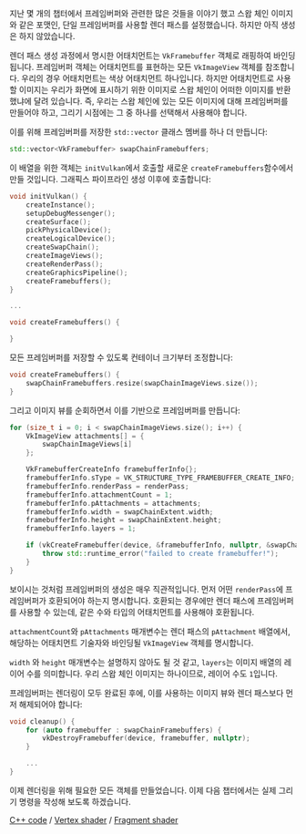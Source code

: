 지난 몇 개의 챕터에서 프레임버퍼와 관련한 많은 것들을 이야기 했고 스왑 체인 이미지와 같은 포맷인, 단일 프레임버퍼를 사용할 렌더 패스를 설정했습니다. 하지만 아직 생성은 하지 않았습니다.

렌더 패스 생성 과정에서 명시한 어태치먼트는 `VkFramebuffer` 객체로 래핑하여 바인딩됩니다. 프레임버퍼 객체는 어태치먼트를 표현하는 모든 `VkImageView` 객체를 참조합니다. 우리의 경우 어태치먼트는 색상 어태치먼트 하나입니다. 하지만 어태치먼트로 사용할 이미지는 우리가 화면에 표시하기 위한 이미지로 스왑 체인이 어떠한 이미지를 반환했냐에 달려 있습니다. 즉, 우리는 스왑 체인에 있는 모든 이미지에 대해 프레임버퍼를 만들어야 하고, 그리기 시점에는 그 중 하나를 선택해서 사용해야 합니다.

이를 위해 프레임버퍼를 저장한 `std::vector` 클래스 멤버를 하나 더 만듭니다:

```c++
std::vector<VkFramebuffer> swapChainFramebuffers;
```

이 배열을 위한 객체는 `initVulkan`에서 호출할 새로운 `createFramebuffers`함수에서 만들 것입니다. 그래픽스 파이프라인 생성 이후에 호출합니다:

```c++
void initVulkan() {
    createInstance();
    setupDebugMessenger();
    createSurface();
    pickPhysicalDevice();
    createLogicalDevice();
    createSwapChain();
    createImageViews();
    createRenderPass();
    createGraphicsPipeline();
    createFramebuffers();
}

...

void createFramebuffers() {

}
```

모든 프레임버퍼를 저장할 수 있도록 컨테이너 크기부터 조정합니다:

```c++
void createFramebuffers() {
    swapChainFramebuffers.resize(swapChainImageViews.size());
}
```

그리고 이미지 뷰를 순회하면서 이를 기반으로 프레임버퍼를 만듭니다:

```c++
for (size_t i = 0; i < swapChainImageViews.size(); i++) {
    VkImageView attachments[] = {
        swapChainImageViews[i]
    };

    VkFramebufferCreateInfo framebufferInfo{};
    framebufferInfo.sType = VK_STRUCTURE_TYPE_FRAMEBUFFER_CREATE_INFO;
    framebufferInfo.renderPass = renderPass;
    framebufferInfo.attachmentCount = 1;
    framebufferInfo.pAttachments = attachments;
    framebufferInfo.width = swapChainExtent.width;
    framebufferInfo.height = swapChainExtent.height;
    framebufferInfo.layers = 1;

    if (vkCreateFramebuffer(device, &framebufferInfo, nullptr, &swapChainFramebuffers[i]) != VK_SUCCESS) {
        throw std::runtime_error("failed to create framebuffer!");
    }
}
```

보이시는 것처럼 프레임버퍼의 생성은 매우 직관적입니다. 먼저 어떤 `renderPass`에 프레임버퍼가 호환되어야 하는지 명시합니다. 호환되는 경우에만 렌더 패스에 프레임버퍼를 사용할 수 있는데, 같은 수와 타입의 어태치먼트를 사용해야 호환됩니다.

`attachmentCount`와 `pAttachments` 매개변수는 렌더 패스의 `pAttachment` 배열에서, 해당하는 어태치먼트 기술자와 바인딩될 `VkImageView` 객체를 명시합니다.

`width` 와 `height` 매개변수는 설명하지 않아도 될 것 같고, `layers`는 이미지 배열의 레이어 수를 의미합니다. 우리 스왑 체인 이미지는 하나이므로, 레이어 수도 `1`입니다.

프레임버퍼는 렌더링이 모두 완료된 후에, 이를 사용하는 이미지 뷰와 렌더 패스보다 먼저 해제되어야 합니다:

```c++
void cleanup() {
    for (auto framebuffer : swapChainFramebuffers) {
        vkDestroyFramebuffer(device, framebuffer, nullptr);
    }

    ...
}
```

이제 렌더링을 위해 필요한 모든 객체를 만들었습니다. 이제 다음 챕터에서는 실제 그리기 명령을 작성해 보도록 하겠습니다.

[C++ code](/code/13_framebuffers.cpp) /
[Vertex shader](/code/09_shader_base.vert) /
[Fragment shader](/code/09_shader_base.frag)
